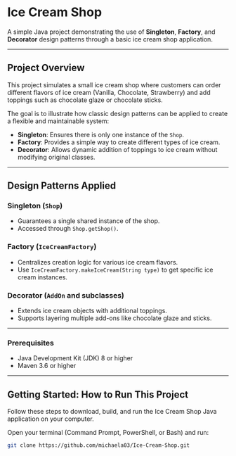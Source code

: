 # Ice Cream Shop

A simple Java project demonstrating the use of **Singleton**, **Factory**, and **Decorator** design patterns through a basic ice cream shop application.

---

## Project Overview

This project simulates a small ice cream shop where customers can order different flavors of ice cream (Vanilla, Chocolate, Strawberry) and add toppings such as chocolate glaze or chocolate sticks.

The goal is to illustrate how classic design patterns can be applied to create a flexible and maintainable system:

- **Singleton**: Ensures there is only one instance of the `Shop`.
- **Factory**: Provides a simple way to create different types of ice cream.
- **Decorator**: Allows dynamic addition of toppings to ice cream without modifying original classes.

---

## Design Patterns Applied

### Singleton (`Shop`)

- Guarantees a single shared instance of the shop.
- Accessed through `Shop.getShop()`.

### Factory (`IceCreamFactory`)

- Centralizes creation logic for various ice cream flavors.
- Use `IceCreamFactory.makeIceCream(String type)` to get specific ice cream instances.

### Decorator (`AddOn` and subclasses)

- Extends ice cream objects with additional toppings.
- Supports layering multiple add-ons like chocolate glaze and sticks.

---
### Prerequisites

- Java Development Kit (JDK) 8 or higher
- Maven 3.6 or higher


---

## Getting Started: How to Run This Project

Follow these steps to download, build, and run the Ice Cream Shop Java application on your computer.

Open your terminal (Command Prompt, PowerShell, or Bash) and run:

```bash
git clone https://github.com/michaela03/Ice-Cream-Shop.git
